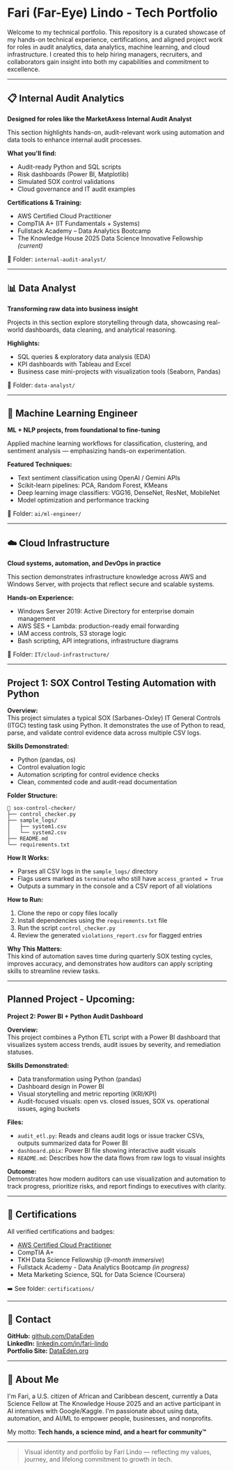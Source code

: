 # Fari (Far-Eye) Lindo - Tech Portfolio

Welcome to my technical portfolio. This repository is a curated showcase of my hands-on technical experience, certifications, and aligned project work for roles in audit analytics, data analytics, machine learning, and cloud infrastructure. I created this to help hiring managers, recruiters, and collaborators gain insight into both my capabilities and commitment to excellence.

---

## 📋 Internal Audit Analytics  
**Designed for roles like the MarketAxess Internal Audit Analyst**

This section highlights hands-on, audit-relevant work using automation and data tools to enhance internal audit processes.

**What you'll find:**
- Audit-ready Python and SQL scripts  
- Risk dashboards (Power BI, Matplotlib)  
- Simulated SOX control validations  
- Cloud governance and IT audit examples  

**Certifications & Training:**
- AWS Certified Cloud Practitioner  
- CompTIA A+ (IT Fundamentals + Systems)  
- Fullstack Academy – Data Analytics Bootcamp  
- The Knowledge House 2025 Data Science Innovative Fellowship *(current)*  

📂 Folder: `internal-audit-analyst/`

---

## 📊 Data Analyst  
**Transforming raw data into business insight**

Projects in this section explore storytelling through data, showcasing real-world dashboards, data cleaning, and analytical reasoning.

**Highlights:**
- SQL queries & exploratory data analysis (EDA)  
- KPI dashboards with Tableau and Excel  
- Business case mini-projects with visualization tools (Seaborn, Pandas)  

📂 Folder: `data-analyst/`

---

## 🤖 Machine Learning Engineer  
**ML + NLP projects, from foundational to fine-tuning**

Applied machine learning workflows for classification, clustering, and sentiment analysis — emphasizing hands-on experimentation.

**Featured Techniques:**
- Text sentiment classification using OpenAI / Gemini APIs  
- Scikit-learn pipelines: PCA, Random Forest, KMeans  
- Deep learning image classifiers: VGG16, DenseNet, ResNet, MobileNet  
- Model optimization and performance tracking  

📂 Folder: `ai/ml-engineer/`

---

## ☁️ Cloud Infrastructure  
**Cloud systems, automation, and DevOps in practice**

This section demonstrates infrastructure knowledge across AWS and Windows Server, with projects that reflect secure and scalable systems.

**Hands-on Experience:**
- Windows Server 2019: Active Directory for enterprise domain management  
- AWS SES + Lambda: production-ready email forwarding  
- IAM access controls, S3 storage logic  
- Bash scripting, API integrations, infrastructure diagrams  

📂 Folder: `IT/cloud-infrastructure/`

---
## **Project 1: SOX Control Testing Automation with Python**

**Overview:**  
This project simulates a typical SOX (Sarbanes-Oxley) IT General Controls (ITGC) testing task using Python. It demonstrates the use of Python to read, parse, and validate control evidence data across multiple CSV logs.

**Skills Demonstrated:**  
- Python (pandas, os)  
- Control evaluation logic  
- Automation scripting for control evidence checks  
- Clean, commented code and audit-read documentation  

**Folder Structure:**  
```
📁 sox-control-checker/
├── control_checker.py
├── sample_logs/
│   ├── system1.csv
│   └── system2.csv
├── README.md
└── requirements.txt
```

**How It Works:**  
- Parses all CSV logs in the `sample_logs/` directory  
- Flags users marked as `terminated` who still have `access_granted = True`  
- Outputs a summary in the console and a CSV report of all violations  

**How to Run:**  
1. Clone the repo or copy files locally  
2. Install dependencies using the `requirements.txt` file  
3. Run the script `control_checker.py`  
4. Review the generated `violations_report.csv` for flagged entries  

**Why This Matters:**  
This kind of automation saves time during quarterly SOX testing cycles, improves accuracy, and demonstrates how auditors can apply scripting skills to streamline review tasks.

---
## Planned Project - Upcoming:
**Project 2: Power BI + Python Audit Dashboard**

**Overview:**  
This project combines a Python ETL script with a Power BI dashboard that visualizes system access trends, audit issues by severity, and remediation statuses.

**Skills Demonstrated:**  
- Data transformation using Python (pandas)  
- Dashboard design in Power BI  
- Visual storytelling and metric reporting (KRI/KPI)  
- Audit-focused visuals: open vs. closed issues, SOX vs. operational issues, aging buckets  

**Files:**  
- `audit_etl.py`: Reads and cleans audit logs or issue tracker CSVs, outputs summarized data for Power BI  
- `dashboard.pbix`: Power BI file showing interactive audit visuals  
- `README.md`: Describes how the data flows from raw logs to visual insights  

**Outcome:**  
Demonstrates how modern auditors can use visualization and automation to track progress, prioritize risks, and report findings to executives with clarity.

---

## 📖 Certifications
All verified certifications and badges:

- [AWS Certified Cloud Practitioner](https://www.credly.com/users/fari-lindo)
- CompTIA A+
- TKH Data Science Fellowship (*9-month immersive*)
- Fullstack Academy - Data Analytics Bootcamp *(in progress)*
- Meta Marketing Science, SQL for Data Science (Coursera)

➡️ See folder: `certifications/`

---

## 🔗 Contact
**GitHub:** [github.com/DataEden](https://github.com/DataEden)  
**LinkedIn:** [linkedin.com/in/fari-lindo](https://linkedin.com/in/fari-lindo)  
**Portfolio Site:** [DataEden.org](https://dataeden.org)

---

## 🚀 About Me
I'm Fari, a U.S. citizen of African and Caribbean descent, currently a Data Science Fellow at The Knowledge House 2025 and an active participant in AI intensives with Google/Kaggle. I'm passionate about using data, automation, and AI/ML to empower people, businesses, and nonprofits.

My motto:
**Tech hands, a science mind, and a heart for community™**

---

> Visual identity and portfolio by Fari Lindo — reflecting my values, journey, and lifelong commitment to growth in tech.


